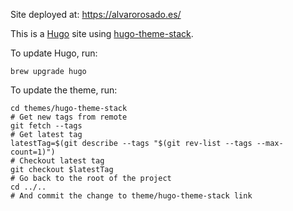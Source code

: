Site deployed at: https://alvarorosado.es/

This is a [Hugo](https://gohugo.io/) site using [hugo-theme-stack](https://themes.gohugo.io/themes/hugo-theme-stack/).

To update Hugo, run:

```shell
brew upgrade hugo
```

To update the theme, run:

```shell
cd themes/hugo-theme-stack
# Get new tags from remote
git fetch --tags
# Get latest tag
latestTag=$(git describe --tags "$(git rev-list --tags --max-count=1)")
# Checkout latest tag
git checkout $latestTag
# Go back to the root of the project
cd ../..
# And commit the change to theme/hugo-theme-stack link
```
